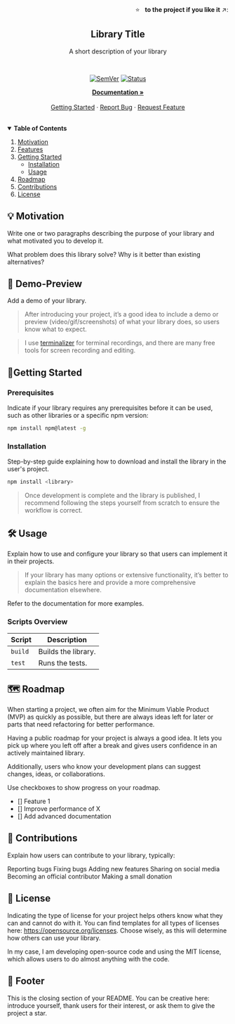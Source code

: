 <!-- PROJECT HEADER -->
<br />
<p align="right">
  ⭐ &nbsp;&nbsp;<strong>to the project if you like it</strong> ↗️:
</p>

<p align="center">
  <a href="">
    <p align='center'>
      <!--
      Add your logo or a header image.
      This helps grab attention, looks professional, and shows you care about the details.
      Optimal dimensions for your header image are 1280x650px. You can also use it as a social media preview on GitHub: https://docs.github.com/en/github/administering-a-repository/customizing-your-repositorys-social-media-preview.
      If you're not experienced with design tools, you can use https://www.canva.com to create your images. The free version has all the basics.
      -->
    </p>
  </a>

  <!-- Your library's title should be self-explanatory -->
  <h2 align="center">Library Title</h2>
  <div align="center">A short description of your library</div>
</p>

<br/>

<div align="center">
<!--
There are countless badges you can use for your projects. The most common ones are:
I usually use https://shields.io/ to generate badges.
-->
<!-- Replace <library> with your library name on npm -->

[![SemVer](https://img.shields.io/npm/v/<library>)]()
[![Status](https://img.shields.io/badge/status-active-success.svg)]()

</div>

<p align="center">
  <a href="#"><strong>Documentation »</strong></a>
  <br />
  <br />
  <a href="#getting-started">Getting Started</a>
  ·
  <a href="https://github.com/<repo>/issues">Report Bug</a>
  ·
  <a href="https://github.com/<repo>/issues">Request Feature</a>
</p>

<br/>

<!-- TABLE OF CONTENTS -->
<!-- Adding a Table of Contents (TOC) is recommended. It helps readers navigate your README and find exactly what they’re looking for. -->

<details open="false">
  <summary><strong>Table of Contents</strong></summary>
  <ol>
    <li>
      <a href="#motivation">Motivation</a>
    </li>
    <li>
      <a href="#features">Features</a>
    </li>
    <li>
      <a href="#getting-started">Getting Started</a>
      <ul>
        <li><a href="#installation">Installation</a></li>
        <li><a href="#usage">Usage</a></li>
      </ul>
    </li>
    <li><a href="#roadmap">Roadmap</a></li>
    <li><a href="#contributions">Contributions</a></li>
    <li><a href="#license">License</a></li>
  </ol>
</details>

## 💡 Motivation

Write one or two paragraphs describing the purpose of your library and what motivated you to develop it.

What problem does this library solve? Why is it better than existing alternatives?

## 🌟 Demo-Preview

Add a demo of your library.

> After introducing your project, it’s a good idea to include a demo or preview (video/gif/screenshots) of what your library does, so users know what to expect.

> I use [terminalizer](https://github.com/faressoft/terminalizer) for terminal recordings, and there are many free tools for screen recording and editing.

## 🚀Getting Started

### Prerequisites

Indicate if your library requires any prerequisites before it can be used, such as other libraries or a specific npm version:

```sh
npm install npm@latest -g
```

### Installation

Step-by-step guide explaining how to download and install the library in the user's project.

```sh
npm install <library>
```

> Once development is complete and the library is published, I recommend following the steps yourself from scratch to ensure the workflow is correct.

## 🛠️ Usage

Explain how to use and configure your library so that users can implement it in their projects.

> If your library has many options or extensive functionality, it’s better to explain the basics here and provide a more comprehensive documentation elsewhere.

Refer to the documentation for more examples.

### Scripts Overview

| Script  | Description         |
| ------- | ------------------- |
| `build` | Builds the library. |
| `test`  | Runs the tests.     |

## 🗺️ Roadmap

When starting a project, we often aim for the Minimum Viable Product (MVP) as quickly as possible, but there are always ideas left for later or parts that need refactoring for better performance.

Having a public roadmap for your project is always a good idea. It lets you pick up where you left off after a break and gives users confidence in an actively maintained library.

Additionally, users who know your development plans can suggest changes, ideas, or collaborations.

Use checkboxes to show progress on your roadmap.

- [] Feature 1
- [] Improve performance of X
- [] Add advanced documentation

## 🤝 Contributions

Explain how users can contribute to your library, typically:

Reporting bugs
Fixing bugs
Adding new features
Sharing on social media
Becoming an official contributor
Making a small donation

## 📜 License

Indicating the type of license for your project helps others know what they can and cannot do with it. You can find templates for all types of licenses here: <https://opensource.org/licenses>. Choose wisely, as this will determine how others can use your library.

In my case, I am developing open-source code and using the MIT license, which allows users to do almost anything with the code.

## 🙌 Footer

This is the closing section of your README. You can be creative here: introduce yourself, thank users for their interest, or ask them to give the project a star.
